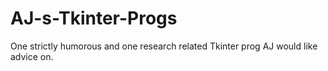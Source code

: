 AJ-s-Tkinter-Progs
==================

One strictly humorous and one research related Tkinter prog AJ would like advice on.
